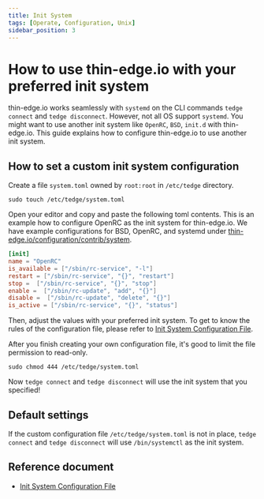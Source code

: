 ```yaml
---
title: Init System
tags: [Operate, Configuration, Unix]
sidebar_position: 3
---
```


# How to use thin-edge.io with your preferred init system

thin-edge.io works seamlessly with `systemd` on the CLI commands `tedge connect` and `tedge disconnect`.
However, not all OS support `systemd`.
You might want to use another init system like `OpenRC`, `BSD`, `init.d` with thin-edge.io.
This guide explains how to configure thin-edge.io to use another init system.

## How to set a custom init system configuration

Create a file `system.toml` owned by `root:root` in `/etc/tedge` directory.

```shell
sudo touch /etc/tedge/system.toml
```

Open your editor and copy and paste the following toml contents.
This is an example how to configure OpenRC as the init system for thin-edge.io.
We have example configurations for BSD, OpenRC, and systemd under [thin-edge.io/configuration/contrib/system](https://github.com/thin-edge/thin-edge.io/tree/main/configuration/contrib/system).


```toml
[init]
name = "OpenRC"
is_available = ["/sbin/rc-service", "-l"]
restart = ["/sbin/rc-service", "{}", "restart"]
stop =  ["/sbin/rc-service", "{}", "stop"]
enable =  ["/sbin/rc-update", "add", "{}"]
disable =  ["/sbin/rc-update", "delete", "{}"]
is_active = ["/sbin/rc-service", "{}", "status"]
```

Then, adjust the values with your preferred init system.
To get to know the rules of the configuration file, please refer to [Init System Configuration File](../../references/init-system-config.md).

After you finish creating your own configuration file, it's good to limit the file permission to read-only.

```shell
sudo chmod 444 /etc/tedge/system.toml
```

Now `tedge connect` and `tedge disconnect` will use the init system that you specified!

## Default settings

If the custom configuration file `/etc/tedge/system.toml` is not in place,
`tedge connect` and `tedge disconnect` will use `/bin/systemctl` as the init system.

## Reference document
- [Init System Configuration File](../../references/init-system-config.md)
